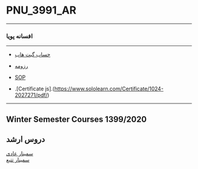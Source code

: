 # PNU_3991_AR
---------
### افسانه پویا
 
---
- [حساب گیت هاب](https://github.com/mrspouya)

- [رزومه](http://mrspouya.github.io)

- [SOP](https://mrspouya.github.io/SOP/)

- .[Certificate js].(https://www.sololearn.com/Certificate/1024-2027271/pdf/)

------------------
## Winter Semester Courses 1399/2020

## دروس ارشد


[سمینار عادی](https://github.com/mrspouya/PNU_3991_AR/tree/main/MscSeminar-1)
<br>
[	سمینار تتبع](https://github.com/mrspouya/PNU_3991_AR/tree/main/MscSeminar-1)
